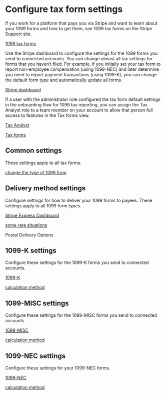 # Configure tax form settings

If you work for a platform that pays you via Stripe and want to learn about your 1099 forms and how to get them, see 1099 tax forms on the Stripe Support site.

[1099 tax forms](https://support.stripe.com/express/topics/1099-tax-forms)

Use the Stripe dashboard to configure the settings for the 1099 forms you send to connected accounts. You can change almost all tax settings for forms that you haven’t filed. For example, if you initially set your tax form to report non-employee compensation (using 1099-NEC) and later determine you need to report payment transactions (using 1099-K), you can change the default form type and automatically update all forms.

[Stripe dashboard](https://dashboard.stripe.com/connect/taxes/forms)

If a user with the administrator role configured the tax form default settings in the onboarding flow for 1099 tax reporting, you can assign the Tax Analyst role to a team member on your account to allow that person full access to features in the Tax forms view.

[Tax Analyst](/get-started/account/teams)

[Tax forms](https://dashboard.stripe.com/connect/taxes/forms)

## Common settings

These settings apply to all tax forms.

[change the type of 1099 form](/connect/modify-tax-forms?method=csv#change-the-type-of-1099-form)

## Delivery method settings

Configure settings for how to deliver your 1099 forms to payees. These settings apply to all 1099 form types.

[Stripe Express Dashboard](/connect/express-dashboard)

[some rare situations](/connect/express-dashboard-taxes#which-accounts-get-access-to-e-delivery)

Postal Delivery Options

## 1099-K settings

Configure these settings for the 1099-K forms you send to connected accounts.

[1099-K](https://support.stripe.com/questions/intro-to-1099-k-tax-forms-for-platforms-and-marketplaces)

[calculation method](/connect/calculation-methods)

## 1099-MISC settings

Configure these settings for the 1099-MISC forms you send to connected accounts.

[1099-MISC](https://support.stripe.com/questions/intro-to-1099-misc-tax-forms-for-platforms-and-marketplaces)

[calculation method](/connect/calculation-methods)

## 1099-NEC settings

Configure these settings for your 1099-NEC forms.

[1099-NEC](https://support.stripe.com/questions/intro-to-1099-nec-tax-forms-for-platforms-and-marketplaces)

[calculation method](/connect/calculation-methods)
